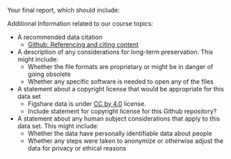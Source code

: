 Your final report, which should include:    
    
Additional Information related to our course topics:    
* A recommended data citation   
  * [Github: Referencing and citing content](https://docs.github.com/en/repositories/archiving-a-github-repository/referencing-and-citing-content)
* A description of any considerations for long-term preservation. This might include:
   * Whether the file formats are proprietary or might be in danger of going obsolete   
   * Whether any specific software is needed to open any of the files   
* A statement about a copyright license that would be appropriate for this data set   
  * Figshare data is under [CC by 4.0](https://creativecommons.org/licenses/by/4.0/) license.
  * Include statement for copyright license for this Github repository?
* A statement about any human subject considerations that apply to this data set. This might include:   
  * Whether the data have personally identifiable data about people
  * Whether any steps were taken to anonymize or otherwise adjust the data for privacy or ethical reasons
